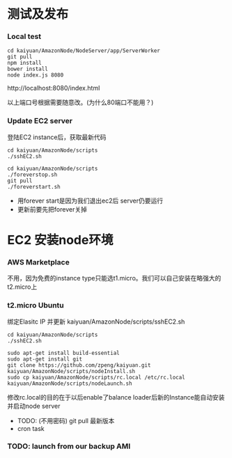 # 测试及发布

### Local test

```
cd kaiyuan/AmazonNode/NodeServer/app/ServerWorker
git pull
npm install
bower install
node index.js 8080
```

http://localhost:8080/index.html

以上端口号根据需要随意改。(为什么80端口不能用？)


### Update EC2 server

登陆EC2 instance后，获取最新代码
```
cd kaiyuan/AmazonNode/scripts
./sshEC2.sh
```

```
cd kaiyuan/AmazonNode/scripts
./foreverstop.sh
git pull
./foreverstart.sh
```
- 用forever start是因为我们退出ec2后 server仍要运行
- 更新前要先把forever关掉


# EC2 安装node环境

### AWS Marketplace 
不用，因为免费的instance type只能选t1.micro。我们可以自己安装在略强大的t2.micro上

### t2.micro Ubuntu
绑定Elasitc IP 并更新 kaiyuan/AmazonNode/scripts/sshEC2.sh
```
cd kaiyuan/AmazonNode/scripts
./sshEC2.sh
```

```
sudo apt-get install build-essential
sudo apt-get install git
git clone https://github.com/zpeng/kaiyuan.git
kaiyuan/AmazonNode/scripts/nodeInstall.sh
sudo cp kaiyuan/AmazonNode/scripts/rc.local /etc/rc.local
kaiyuan/AmazonNode/scripts/nodeLaunch.sh
```

修改rc.local的目的在于以后enable了balance loader后新的Instance能自动安装并启动node server

- TODO: (不用密码) git pull 最新版本
- cron task

### TODO: launch from our backup AMI

